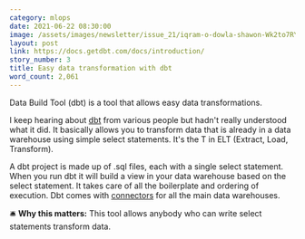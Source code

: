 ```yaml
---
category: mlops
date: 2021-06-22 08:30:00
image: /assets/images/newsletter/issue_21/iqram-o-dowla-shawon-Wk2to7RYKHo-unsplash.jpeg
layout: post
link: https://docs.getdbt.com/docs/introduction/
story_number: 3
title: Easy data transformation with dbt
word_count: 2,061
---
```

Data Build Tool (dbt) is a tool that allows easy data transformations.

I keep hearing about [dbt](https://docs.getdbt.com/docs/introduction/) from various people but hadn't really understood what it did. It basically allows you to transform data that is already in a data warehouse using simple select statements. It's the T in ELT (Extract,  Load, Transform).

A dbt project is made up of .sql files, each with a single select statement. When you run dbt it will build a view in your data warehouse based on the select statement. It takes care of all the boilerplate and ordering of execution. Dbt comes with [connectors](https://docs.getdbt.com/docs/available-adapters) for all the main data warehouses.

🛎️ **Why this matters:** This tool allows anybody who can write select statements transform data.